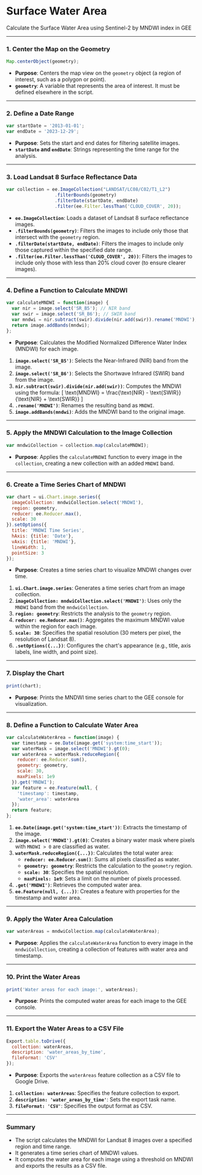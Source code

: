 # Surface Water Area
Calculate the Surface Water Area using Sentinel-2 by MNDWI index in GEE

------

### **1. Center the Map on the Geometry**
```javascript
Map.centerObject(geometry);
```
- **Purpose**: Centers the map view on the `geometry` object (a region of interest, such as a polygon or point).
- **`geometry`**: A variable that represents the area of interest. It must be defined elsewhere in the script.

---

### **2. Define a Date Range**
```javascript
var startDate = '2013-01-01';
var endDate = '2023-12-29';
```
- **Purpose**: Sets the start and end dates for filtering satellite images.
- **`startDate` and `endDate`**: Strings representing the time range for the analysis.

---

### **3. Load Landsat 8 Surface Reflectance Data**
```javascript
var collection = ee.ImageCollection("LANDSAT/LC08/C02/T1_L2")
                  .filterBounds(geometry)
                  .filterDate(startDate, endDate)
                  .filter(ee.Filter.lessThan('CLOUD_COVER', 20));
```
- **`ee.ImageCollection`**: Loads a dataset of Landsat 8 surface reflectance images.
- **`.filterBounds(geometry)`**: Filters the images to include only those that intersect with the `geometry` region.
- **`.filterDate(startDate, endDate)`**: Filters the images to include only those captured within the specified date range.
- **`.filter(ee.Filter.lessThan('CLOUD_COVER', 20))`**: Filters the images to include only those with less than 20% cloud cover (to ensure clearer images).

---

### **4. Define a Function to Calculate MNDWI**
```javascript
var calculateMNDWI = function(image) {
  var nir = image.select('SR_B5'); // NIR band
  var swir = image.select('SR_B6'); // SWIR band
  var mndwi = nir.subtract(swir).divide(nir.add(swir)).rename('MNDWI');
  return image.addBands(mndwi);
};
```
- **Purpose**: Calculates the Modified Normalized Difference Water Index (MNDWI) for each image.
1. **`image.select('SR_B5')`**: Selects the Near-Infrared (NIR) band from the image.
2. **`image.select('SR_B6')`**: Selects the Shortwave Infrared (SWIR) band from the image.
3. **`nir.subtract(swir).divide(nir.add(swir))`**: Computes the MNDWI using the formula:
   \[
   \text{MNDWI} = \frac{\text{NIR} - \text{SWIR}}{\text{NIR} + \text{SWIR}}
   \]
4. **`.rename('MNDWI')`**: Renames the resulting band as `MNDWI`.
5. **`image.addBands(mndwi)`**: Adds the MNDWI band to the original image.

---

### **5. Apply the MNDWI Calculation to the Image Collection**
```javascript
var mndwiCollection = collection.map(calculateMNDWI);
```
- **Purpose**: Applies the `calculateMNDWI` function to every image in the `collection`, creating a new collection with an added `MNDWI` band.

---

### **6. Create a Time Series Chart of MNDWI**
```javascript
var chart = ui.Chart.image.series({
  imageCollection: mndwiCollection.select('MNDWI'),
  region: geometry,
  reducer: ee.Reducer.max(),
  scale: 30
}).setOptions({
  title: 'MNDWI Time Series',
  hAxis: {title: 'Date'},
  vAxis: {title: 'MNDWI'},
  lineWidth: 1,
  pointSize: 3
});
```
- **Purpose**: Creates a time series chart to visualize MNDWI changes over time.
1. **`ui.Chart.image.series`**: Generates a time series chart from an image collection.
2. **`imageCollection: mndwiCollection.select('MNDWI')`**: Uses only the `MNDWI` band from the `mndwiCollection`.
3. **`region: geometry`**: Restricts the analysis to the `geometry` region.
4. **`reducer: ee.Reducer.max()`**: Aggregates the maximum MNDWI value within the region for each image.
5. **`scale: 30`**: Specifies the spatial resolution (30 meters per pixel, the resolution of Landsat 8).
6. **`.setOptions({...})`**: Configures the chart's appearance (e.g., title, axis labels, line width, and point size).

---

### **7. Display the Chart**
```javascript
print(chart);
```
- **Purpose**: Prints the MNDWI time series chart to the GEE console for visualization.

---

### **8. Define a Function to Calculate Water Area**
```javascript
var calculateWaterArea = function(image) {
  var timestamp = ee.Date(image.get('system:time_start'));
  var waterMask = image.select('MNDWI').gt(0);
  var waterArea = waterMask.reduceRegion({
    reducer: ee.Reducer.sum(),
    geometry: geometry,
    scale: 30,
    maxPixels: 1e9
  }).get('MNDWI');
  var feature = ee.Feature(null, {
    'timestamp': timestamp,
    'water_area': waterArea
  });
  return feature;
};
```
1. **`ee.Date(image.get('system:time_start'))`**: Extracts the timestamp of the image.
2. **`image.select('MNDWI').gt(0)`**: Creates a binary water mask where pixels with `MNDWI > 0` are classified as water.
3. **`waterMask.reduceRegion({...})`**: Calculates the total water area:
   - **`reducer: ee.Reducer.sum()`**: Sums all pixels classified as water.
   - **`geometry: geometry`**: Restricts the calculation to the `geometry` region.
   - **`scale: 30`**: Specifies the spatial resolution.
   - **`maxPixels: 1e9`**: Sets a limit on the number of pixels processed.
4. **`.get('MNDWI')`**: Retrieves the computed water area.
5. **`ee.Feature(null, {...})`**: Creates a feature with properties for the timestamp and water area.

---

### **9. Apply the Water Area Calculation**
```javascript
var waterAreas = mndwiCollection.map(calculateWaterArea);
```
- **Purpose**: Applies the `calculateWaterArea` function to every image in the `mndwiCollection`, creating a collection of features with water area and timestamp.

---

### **10. Print the Water Areas**
```javascript
print('Water areas for each image:', waterAreas);
```
- **Purpose**: Prints the computed water areas for each image to the GEE console.

---

### **11. Export the Water Areas to a CSV File**
```javascript
Export.table.toDrive({
  collection: waterAreas,
  description: 'water_areas_by_time',
  fileFormat: 'CSV'
});
```
- **Purpose**: Exports the `waterAreas` feature collection as a CSV file to Google Drive.
1. **`collection: waterAreas`**: Specifies the feature collection to export.
2. **`description: 'water_areas_by_time'`**: Sets the export task name.
3. **`fileFormat: 'CSV'`**: Specifies the output format as CSV.

---

### **Summary**
- The script calculates the MNDWI for Landsat 8 images over a specified region and time range.
- It generates a time series chart of MNDWI values.
- It computes the water area for each image using a threshold on MNDWI and exports the results as a CSV file.
